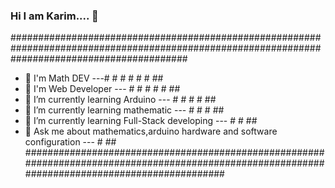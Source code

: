 ### Hi I am Karim.... 👋

################################################################################################################################################
- 🌱 I'm Math DEV ---#     #            #  #          #                       #                                                               ##
- 🌱 I'm Web Developer --- #            #  #          #                       #                                                               ##
- 🌱 I’m currently learning Arduino --- #  #          #                       #                                                               ##
- 🌱 I’m currently learning mathematic --- #          #                       #                                                               ##
- 🌱 I’m currently learning Full-Stack developing --- #                       #                                                               ##
- 💬 Ask me about mathematics,arduino hardware and software configuration --- #                                                               ##
################################################################################################################################################




